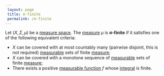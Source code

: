```yaml
---
 layout: page
 title: σ-finite
 permalink: /σ-finite
---
```

Let $(X,\Sigma, \mu)$ be a [measure space](https://defsmath.github.io/DefsMath/measure_space). The [measure](https://defsmath.github.io/DefsMath/measure_space) $\mu$ is **σ-finite** if it satisfies one of the following equivalent criteria:
- $X$ can be covered with at most countably many (pairwise disjoint, this is not required) [measurable](https://defsmath.github.io/DefsMath/measurable) sets of finite [measure](https://defsmath.github.io/DefsMath/##############measure);
- $X$ can be covered with a monotone sequence of [measurable](https://defsmath.github.io/DefsMath/measurable) sets of finite [measure](https://defsmath.github.io/DefsMath/##############measure);
- There exists a positive [measurable function](https://defsmath.github.io/DefsMath/measurable_function) $f$ whose [integral](https://defsmath.github.io/DefsMath/Lebesgue_integral) is finite. 
